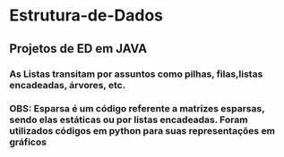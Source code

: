 # Estrutura-de-Dados
## Projetos de ED em JAVA
### As Listas transitam por assuntos como pilhas, filas,listas encadeadas, árvores, etc.
### OBS: Esparsa é um código referente a matrizes esparsas, sendo elas estáticas ou por listas encadeadas. Foram utilizados códigos em python para suas representações em gráficos

